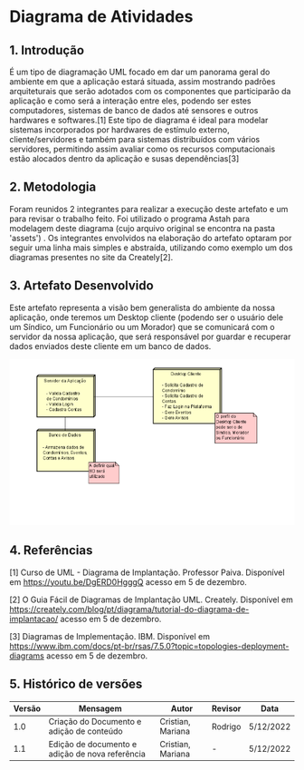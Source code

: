 # Diagrama de Atividades

## 1. Introdução
É um tipo de diagramação UML focado em dar um panorama geral do ambiente em que a aplicação estará situada, assim mostrando padrões arquiteturais que serão adotados com os componentes que participarão da aplicação e como será a interação entre eles, podendo ser estes computadores, sistemas de banco de dados até sensores e outros hardwares e softwares.[1] Este tipo de diagrama é ideal para modelar sistemas incorporados por hardwares de estímulo externo, cliente/servidores e também para sistemas distribuídos com vários servidores, permitindo assim avaliar como os recursos computacionais estão alocados dentro da aplicação e susas dependências[3]




## 2. Metodologia
Foram reunidos 2 integrantes para realizar a execução deste artefato e um para revisar o trabalho feito. Foi utilizado o programa Astah para modelagem deste diagrama (cujo arquivo original se encontra na pasta 'assets') . Os integrantes envolvidos na elaboração do artefato optaram por seguir uma linha mais simples e abstraída, utilizando como exemplo um dos diagramas presentes no site da Creately[2]. 

## 3. Artefato Desenvolvido
Este artefato representa a visão bem generalista do ambiente da nossa aplicação, onde teremos um Desktop cliente (podendo ser o usuário dele um Síndico, um Funcionário ou um Morador) que se comunicará com o servidor da nossa aplicação, que será responsável por guardar e recuperar dados enviados deste cliente em um banco de dados.


![image](../assets/diagrama_implantacao.png)

## 4. Referências

[1] Curso de UML - Diagrama de Implantação. Professor Paiva. Disponível em <https://youtu.be/DgERD0HgggQ> acesso em 5 de dezembro.

[2] O Guia Fácil de Diagramas de Implantação UML. Creately. Disponível em <https://creately.com/blog/pt/diagrama/tutorial-do-diagrama-de-implantacao/> acesso em 5 de dezembro.

[3] Diagramas de Implementação. IBM. Disponível em <https://www.ibm.com/docs/pt-br/rsas/7.5.0?topic=topologies-deployment-diagrams> acesso em 5 de dezembro.

## 5. Histórico de versões
  
| Versão | Mensagem                   | Autor        | Revisor       | Data       |
|--------|----------------------------|--------------|---------------|------------|
| 1.0    | Criação do Documento e adição de conteúdo | Cristian, Mariana | Rodrigo | 5/12/2022 |
| 1.1    | Edição de documento e adição de nova referência | Cristian, Mariana | - | 5/12/2022 |
